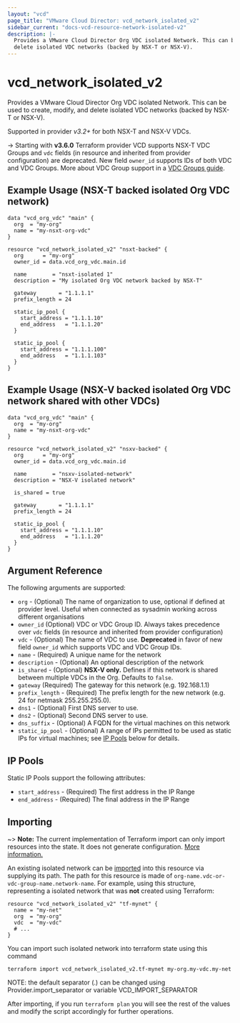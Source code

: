 ```yaml
---
layout: "vcd"
page_title: "VMware Cloud Director: vcd_network_isolated_v2"
sidebar_current: "docs-vcd-resource-network-isolated-v2"
description: |-
  Provides a VMware Cloud Director Org VDC isolated Network. This can be used to create, modify, and
  delete isolated VDC networks (backed by NSX-T or NSX-V).
---
```


# vcd\_network\_isolated\_v2

Provides a VMware Cloud Director Org VDC isolated Network. This can be used to create, modify, and
delete isolated VDC networks (backed by NSX-T or NSX-V).

Supported in provider *v3.2+* for both NSX-T and NSX-V VDCs.

-> Starting with **v3.6.0** Terraform provider VCD supports NSX-T VDC Groups and `vdc` fields (in
resource and inherited from provider configuration) are deprecated. New field `owner_id` supports
IDs of both VDC and VDC Groups. More about VDC Group support in a [VDC Groups
guide](/providers/vmware/vcd/latest/docs/guides/vdc_groups).

## Example Usage (NSX-T backed isolated Org VDC network)

```hcl
data "vcd_org_vdc" "main" {
  org  = "my-org"
  name = "my-nsxt-org-vdc"
}

resource "vcd_network_isolated_v2" "nsxt-backed" {
  org      = "my-org"
  owner_id = data.vcd_org_vdc.main.id

  name        = "nsxt-isolated 1"
  description = "My isolated Org VDC network backed by NSX-T"

  gateway       = "1.1.1.1"
  prefix_length = 24

  static_ip_pool {
    start_address = "1.1.1.10"
    end_address   = "1.1.1.20"
  }

  static_ip_pool {
    start_address = "1.1.1.100"
    end_address   = "1.1.1.103"
  }
}
```

## Example Usage (NSX-V backed isolated Org VDC network shared with other VDCs)

```hcl
data "vcd_org_vdc" "main" {
  org  = "my-org"
  name = "my-nsxt-org-vdc"
}

resource "vcd_network_isolated_v2" "nsxv-backed" {
  org      = "my-org"
  owner_id = data.vcd_org_vdc.main.id

  name        = "nsxv-isolated-network"
  description = "NSX-V isolated network"

  is_shared = true

  gateway       = "1.1.1.1"
  prefix_length = 24

  static_ip_pool {
    start_address = "1.1.1.10"
    end_address   = "1.1.1.20"
  }
}
```

## Argument Reference

The following arguments are supported:

* `org` - (Optional) The name of organization to use, optional if defined at provider level. Useful 
  when connected as sysadmin working across different organisations
* `owner_id` (Optional) VDC or VDC Group ID. Always takes precedence over `vdc` fields (in resource
and inherited from provider configuration)
* `vdc` - (Optional) The name of VDC to use. **Deprecated**  in favor of new field `owner_id` which
  supports VDC and VDC Group IDs.
* `name` - (Required) A unique name for the network
* `description` - (Optional) An optional description of the network
* `is_shared` - (Optional) **NSX-V only.** Defines if this network is shared between multiple VDCs
  in the Org.  Defaults to `false`.
* `gateway` (Required) The gateway for this network (e.g. 192.168.1.1)
* `prefix_length` - (Required) The prefix length for the new network (e.g. 24 for netmask 255.255.255.0).
* `dns1` - (Optional) First DNS server to use.
* `dns2` - (Optional) Second DNS server to use.
* `dns_suffix` - (Optional) A FQDN for the virtual machines on this network
* `static_ip_pool` - (Optional) A range of IPs permitted to be used as static IPs for
  virtual machines; see [IP Pools](#ip-pools) below for details.

<a id="ip-pools"></a>
## IP Pools

Static IP Pools support the following attributes:

* `start_address` - (Required) The first address in the IP Range
* `end_address` - (Required) The final address in the IP Range

## Importing

~> **Note:** The current implementation of Terraform import can only import resources into the state. It does not generate
configuration. [More information.][docs-import]

An existing isolated network can be [imported][docs-import] into this resource via supplying its path.
The path for this resource is made of `org-name.vdc-or-vdc-group-name.network-name`.
For example, using this structure, representing a isolated network that was **not** created using Terraform:

```hcl
resource "vcd_network_isolated_v2" "tf-mynet" {
  name = "my-net"
  org  = "my-org"
  vdc  = "my-vdc"
  # ...
}
```

You can import such isolated network into terraform state using this command

```
terraform import vcd_network_isolated_v2.tf-mynet my-org.my-vdc.my-net
```

NOTE: the default separator (.) can be changed using Provider.import_separator or variable VCD_IMPORT_SEPARATOR

[docs-import]:https://www.terraform.io/docs/import/

After importing, if you run `terraform plan` you will see the rest of the values and modify the script accordingly for
further operations.

